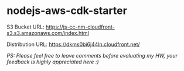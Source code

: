 # nodejs-aws-cdk-starter
S3 Bucket URL: https://js-cc-nm-cloudfront-s3.s3.amazonaws.com/index.html

Distribution URL: https://dkms0bi6j44ln.cloudfront.net/

*PS: Please feel free to leave comments before evaluating my HW, your feedback is highly appreciated here :)*